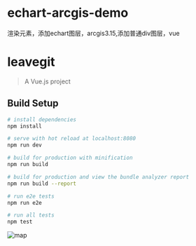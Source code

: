 ﻿# echart-arcgis-demo
渲染元素，添加echart图层，arcgis3.15,添加普通div图层，vue

# leavegit

> A Vue.js project

## Build Setup

``` bash
# install dependencies
npm install

# serve with hot reload at localhost:8080
npm run dev

# build for production with minification
npm run build

# build for production and view the bundle analyzer report
npm run build --report

# run e2e tests
npm run e2e

# run all tests
npm test
```

![map](D:\seer\map.png)